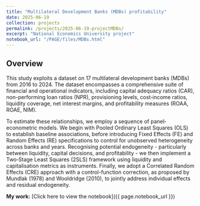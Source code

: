 ```yaml
---
title: "Multilateral Development Banks (MDBs) profitability"
date: 2025-06-19
collection: projects
permalink: /projects/2025-06-19-projectMDBs/
excerpt: "National Economics University project"
notebook_url: "/PAGE/files/MDBs.html"
---
```

## Overview
This study exploits a dataset on 17 multilateral development banks (MDBs) from 2016 to 2024. The dataset encompasses a comprehensive suite of financial and operational indicators, including capital adequacy ratios (CAR), non-performing loan ratios (NPR), provisioning levels, cost‐income ratios, liquidity coverage, net interest margins, and profitability measures (ROAA, ROAE, NIM). 

To estimate these relationships, we employ a sequence of panel‐econometric models. We begin with Pooled Ordinary Least Squares (OLS) to establish baseline associations, before introducing Fixed Effects (FE) and Random Effects (RE) specifications to control for unobserved heterogeneity across banks and years. Recognising potential endogeneity - particularly between liquidity, capital decisions, and profitability - we then implement a Two‐Stage Least Squares (2SLS) framework using liquidity and capitalisation metrics as instruments. Finally, we adopt a Correlated Random Effects (CRE) approach with a control-function correction, as proposed by Mundlak (1978) and Wooldridge (2010), to jointly address individual effects and residual endogeneity. 


**My work:** [Click here to view the notebook]({{ page.notebook_url }})
